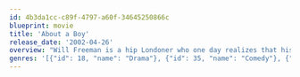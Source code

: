 ```yaml
---
id: 4b3da1cc-c89f-4797-a60f-34645250866c
blueprint: movie
title: 'About a Boy'
release_date: '2002-04-26'
overview: "Will Freeman is a hip Londoner who one day realizes that his friends are all involved with the responsibilities of married life and that leaves him alone in the cold. Passing himself off as a single father, he starts to meet a string of single mums, confident in his ability to leave them behind when they start to ask for a commitment. But Will's hope of a continued bachelorhood is interrupted when he meets 12-year old Marcus, in many ways his complete opposite."
genres: '[{"id": 18, "name": "Drama"}, {"id": 35, "name": "Comedy"}, {"id": 10749, "name": "Romance"}]'
---
```

